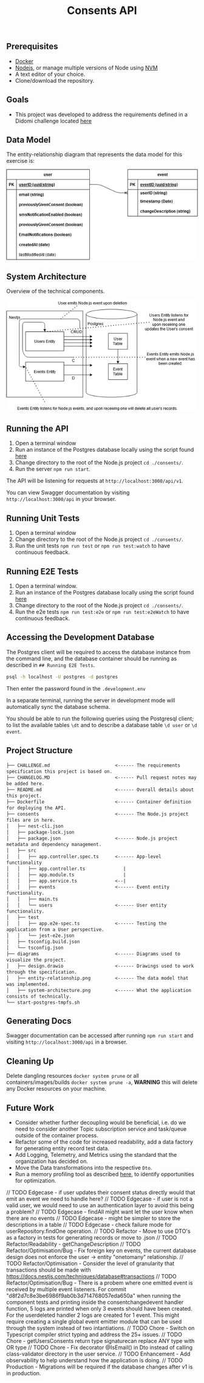 <h1 align="center">
   Consents API
</h1>

<div align="center">
  <!-- <a alt="GitHub Workflow Status" href="https://github.com/davidmaceachern/consents/actions">
    <img  src="https://img.shields.io/github/workflow/status/davidmaceachern/consents/CI">
  </a> -->
  <!-- <a alt="Code Coverage" href="https://codecov.io/gh/davidmaceachern/consents#">
    <img alt="Codecov" src="https://img.shields.io/codecov/c/github/davidmaceachern/consents">
  </a> -->
</div>
<br />

## Prerequisites
  
- [Docker](https://www.docker.com/)
- [Nodejs](https://nodejs.org/en/), or manage multiple versions of Node using [NVM](https://github.com/nvm-sh/nvm)
- A text editor of your choice.
- Clone/download the repository.

## Goals
- This project was developed to address the requirements defined in a Didomi challenge located [here](https://github.com/didomi/challenges/blob/96612679c628b1d3a8be742a193bc3ab78dd7aa2/backend/README.md)

## Data Model

The entity-relationship diagram that represents the data model for this exercise is:

![alt](https://github.com/davidmaceachern/consents-api/blob/04558feebdf899f827d3352e1d7e2b0994211340/diagrams/entity-relationship.png)

## System Architecture

Overview of the technical components. 

![alt](https://github.com/davidmaceachern/consents-api/blob/9bdae952f22b5d2216c25af480ec36669390b3ab/diagrams/system-architecture.png)

## Running the API

1. Open a terminal window
2. Run an instance of the Postgres database locally using the script found [here](https://github.com/davidmaceachern/consents-api/blob/31a108e611d5e15c2579f41d0713f7b29b2eadb4/start-postgres-tmpfs.sh)
3. Change directory to the root of the Node.js project `cd ./consents/`.
4. Run the server `npm run start`.

The API will be listening for requests at `http://localhost:3000/api/v1`.

You can view Swagger documentation by visiting `http://localhost:3000/api` in your browser.

## Running Unit Tests

1. Open a terminal window
2. Change directory to the root of the Node.js project `cd ./consents/`.
3. Run the unit tests `npm run test` or `npm run test:watch` to have continuous feedback.

## Running E2E Tests

1. Open a terminal window.
2. Run an instance of the Postgres database locally using the script found [here](https://github.com/davidmaceachern/consents-api/blob/31a108e611d5e15c2579f41d0713f7b29b2eadb4/start-postgres-tmpfs.sh)
3. Change directory to the root of the Node.js project `cd ./consents/`.
4. Run the e2e tests `npm run test:e2e` or `npm run test:e2eWatch` to have continuous feedback.

## Accessing the Development Database

The Postgres client will be required to access the database instance from the command line, and the database container should be running as described in `## Running E2E Tests`.

``` bash
psql -h localhost -U postgres -d postgres
```

Then enter the password found in the `.development.env`

In a separate terminal, running the server in development mode will automatically sync the database schema.

You should be able to run the following queries using the Postgresql client; to list the available tables `\dt` and to describe a database table `\d user` or `\d event`.


## Project Structure

```
├── CHALLENGE.md                        <------ The requirements specification this project is based on.
├── CHANGELOG.MD                        <------ Pull request notes may be added here.
├── README.md                           <------ Overall details about this project.
├── Dockerfile                          <------ Container definition for deploying the API.
├── consents                            <------ The Node.js project files are in here.
│   ├── nest-cli.json
│   ├── package-lock.json
│   ├── package.json                    <------ Node.js project metadata and dependency management.
│   ├── src
│   │   ├── app.controller.spec.ts      <------ App-level functionality
│   │   ├── app.controller.ts              |
│   │   ├── app.module.ts                  |
│   │   ├── app.service.ts              <--|
│   │   ├── events                      <------ Event entity functionality.
│   │   ├── main.ts
│   │   └── users                       <------ User entity functionality.
│   ├── test
│   │   ├── app.e2e-spec.ts             <------ Testing the application from a User perspective.
│   │   └── jest-e2e.json
│   ├── tsconfig.build.json
│   └── tsconfig.json
├── diagrams                            <------ Diagrams used to visualize the project.
│   ├── design.drawio                   <------ Drawings used to work through the specification.
│   ├── entity-relationship.png         <------ The data model that was implemented. 
│   ├── system-architecture.png         <------ What the application consists of technically.
└── start-postgres-tmpfs.sh
```

## Generating Docs

Swagger documentation can be accessed after running `npm run start` and visiting `http://localhost:3000/api` in a browser.

## Cleaning Up

Delete dangling resources `docker system prune` or all containers/images/builds `docker system prune -a`, **WARNING** this will delete any Docker resources on your machine. 

## Future Work

- Consider whether further decoupling would be beneficial, i.e. do we need to consider another Topic subscription service and task/queue outside of the container process.
- Refactor some of the code for increased readability, add a data factory for generating entity record test data.
- Add Logging, Telemetry, and Metrics using the standard that the organization has decided on.
- Move the Data transformations into the respective `Dto`.
- Run a memory profiling tool as described [here](https://www.toptal.com/nodejs/debugging-memory-leaks-node-js-applications), to identify opportunities for optimization.

// TODO Edgecase - if user updates their consent status directly would that emit an event we need to handle here?
// TODO Edgecase - if user is not a valid user, we would need to use an authentication layer to avoid this being a problem?
// TODO Edgecase - findAll might want let the user know when there are no events
// TODO Edgecase - might be simpler to store the descriptions in a table
// TODO Edgecase - check failure mode for userRepository.findOne operation.
// TODO Refactor - Move to use DTO's as a factory in tests for generating records or move to .json
// TODO Refactor/Readability - getChangeDescription
// TODO Refactor/Optimisation/Bug - Fix foreign key on events, the current database design does not enforce the user -> entity "onetomany" relationship.
// TODO Refactor/Optimisation - Consider the level of granularity that transactions should be made with https://docs.nestjs.com/techniques/database#transactions
// TODO Refactor/Optimisation/Bug - There is a probem where one emitted event is received by multiple event listeners. For commit "d8f2d7c8e3be6986f9ab0b3d714768057eda650a" when running the component tests and printing inside the consentchangedevent handler function, 5 logs are printed when only 3 events should have been created. For the userdeleted handler 2 logs are created for 1 event. This might require creating a single global event emitter module that can be used through the system instead of two intantiations.
// TODO Chore - Switch on Typescript compiler strict typing and address the 25+ issues.
// TODO Chore - getUsersConsents return type signaturecan replace ANY type with OR type
// TODO Chore - Fix decorator @IsEmail() in Dto instead of calling class-validator directory in the user service.
// TODO Enhancement - Add observability to help understand how the application is doing. 
// TODO Production - Migrations will be required if the database changes after v1 is in production.